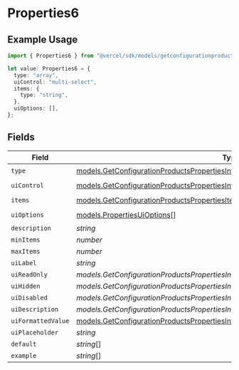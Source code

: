 # Properties6

## Example Usage

```typescript
import { Properties6 } from "@vercel/sdk/models/getconfigurationproductsop.js";

let value: Properties6 = {
  type: "array",
  uiControl: "multi-select",
  items: {
    type: "string",
  },
  uiOptions: [],
};
```

## Fields

| Field                                                                                                                                                                            | Type                                                                                                                                                                             | Required                                                                                                                                                                         | Description                                                                                                                                                                      |
| -------------------------------------------------------------------------------------------------------------------------------------------------------------------------------- | -------------------------------------------------------------------------------------------------------------------------------------------------------------------------------- | -------------------------------------------------------------------------------------------------------------------------------------------------------------------------------- | -------------------------------------------------------------------------------------------------------------------------------------------------------------------------------- |
| `type`                                                                                                                                                                           | [models.GetConfigurationProductsPropertiesIntegrationsResponse200ApplicationJSONType](../models/getconfigurationproductspropertiesintegrationsresponse200applicationjsontype.md) | :heavy_check_mark:                                                                                                                                                               | N/A                                                                                                                                                                              |
| `uiControl`                                                                                                                                                                      | [models.GetConfigurationProductsPropertiesIntegrationsResponse200UiControl](../models/getconfigurationproductspropertiesintegrationsresponse200uicontrol.md)                     | :heavy_check_mark:                                                                                                                                                               | N/A                                                                                                                                                                              |
| `items`                                                                                                                                                                          | [models.GetConfigurationProductsPropertiesItems](../models/getconfigurationproductspropertiesitems.md)                                                                           | :heavy_check_mark:                                                                                                                                                               | N/A                                                                                                                                                                              |
| `uiOptions`                                                                                                                                                                      | [models.PropertiesUiOptions](../models/propertiesuioptions.md)[]                                                                                                                 | :heavy_check_mark:                                                                                                                                                               | N/A                                                                                                                                                                              |
| `description`                                                                                                                                                                    | *string*                                                                                                                                                                         | :heavy_minus_sign:                                                                                                                                                               | N/A                                                                                                                                                                              |
| `minItems`                                                                                                                                                                       | *number*                                                                                                                                                                         | :heavy_minus_sign:                                                                                                                                                               | N/A                                                                                                                                                                              |
| `maxItems`                                                                                                                                                                       | *number*                                                                                                                                                                         | :heavy_minus_sign:                                                                                                                                                               | N/A                                                                                                                                                                              |
| `uiLabel`                                                                                                                                                                        | *string*                                                                                                                                                                         | :heavy_minus_sign:                                                                                                                                                               | N/A                                                                                                                                                                              |
| `uiReadOnly`                                                                                                                                                                     | *models.GetConfigurationProductsPropertiesIntegrationsResponse200UiReadOnly*                                                                                                     | :heavy_minus_sign:                                                                                                                                                               | N/A                                                                                                                                                                              |
| `uiHidden`                                                                                                                                                                       | *models.GetConfigurationProductsPropertiesIntegrationsResponse200UiHidden*                                                                                                       | :heavy_minus_sign:                                                                                                                                                               | N/A                                                                                                                                                                              |
| `uiDisabled`                                                                                                                                                                     | *models.GetConfigurationProductsPropertiesIntegrationsResponse200UiDisabled*                                                                                                     | :heavy_minus_sign:                                                                                                                                                               | N/A                                                                                                                                                                              |
| `uiDescription`                                                                                                                                                                  | *models.GetConfigurationProductsPropertiesIntegrationsResponse200UiDescription*                                                                                                  | :heavy_minus_sign:                                                                                                                                                               | N/A                                                                                                                                                                              |
| `uiFormattedValue`                                                                                                                                                               | [models.GetConfigurationProductsPropertiesIntegrationsResponse200UiFormattedValue](../models/getconfigurationproductspropertiesintegrationsresponse200uiformattedvalue.md)       | :heavy_minus_sign:                                                                                                                                                               | N/A                                                                                                                                                                              |
| `uiPlaceholder`                                                                                                                                                                  | *string*                                                                                                                                                                         | :heavy_minus_sign:                                                                                                                                                               | N/A                                                                                                                                                                              |
| `default`                                                                                                                                                                        | *string*[]                                                                                                                                                                       | :heavy_minus_sign:                                                                                                                                                               | N/A                                                                                                                                                                              |
| `example`                                                                                                                                                                        | *string*[]                                                                                                                                                                       | :heavy_minus_sign:                                                                                                                                                               | N/A                                                                                                                                                                              |